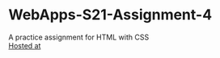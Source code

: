 # WebApps-S21-Assignment-4
A practice assignment for HTML with CSS
<br>
[Hosted at](https://44-563-web-apps-s21.github.io/webapps-s21-assignment-4-akhilmallepally/)